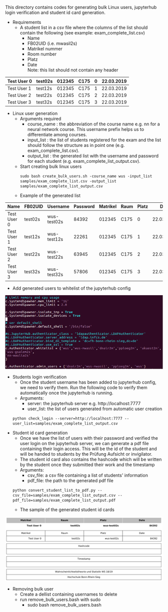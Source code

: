 This directory contains codes for generating bulk Linux users, jupyterhub login verification and student id card generation. </br>
* Requirements
  * A student list in a csv file where the columns of the list should contain the following (see example: exam_complete_list.csv)
    * Name
    * FB02UID (i.e. mwasil2s)
    * Matrikel nummer
    * Room number
    * Platz
    * Date <br>
  Note: this list should not contain any header

| Test User 0 | test02s | 012345 | C175 | 0 | 22.03.2019 |
|-------------|---------|--------|------|---|------------|
| Test User 1 | test12s | 012345 | C175 | 1 | 22.03.2019 |
| Test User 2 | test22s | 012345 | C175 | 2 | 22.03.2019 |
| Test User 3 | test32s | 012345 | C175 | 3 | 22.03.2019 |

* Linux user generation
  * Arguments required
    * course_name : the abbreviation of the course name e.g. nn for a neural network course. This username prefix helps us to differentiate among courses.
    * input_list : the list of students registered for the exam and the list should follow the structure as in point one (e.g. exam_complete_list.csv).
    * output_list : the generated list with the username and password for each student (e.g. exam_complete_list_output.csv).
  * Start creating bulk linux users
    ```
    sudo bash create_bulk_users.sh -course_name wus -input_list samples/exam_complete_list.csv -output_list samples/exam_complete_list_output.csv
    ```
  * Example of the generated list

| Name        | FB02UID | Username    | Password | Matrikel | Raum | Platz | Date       |
|-------------|---------|-------------|----------|----------|------|-------|------------|
| Test User 0 | test02s | wus-test02s | 84392    | 012345   | C175 | 0     | 22.03.2019 |
| Test User 1 | test12s | wus-test12s | 22261    | 012345   | C175 | 1     | 22.03.2019 |
| Test User 2 | test22s | wus-test22s | 63945    | 012345   | C175 | 2     | 22.03.2019 |
| Test User 3 | test32s | wus-test32s | 57806    | 012345   | C175 | 3     | 22.03.2019 |

* Add generated users to whitelist of the jupyterhub config

![jupyterhub config whitelist](https://github.com/DigiKlausur/brsu_digital_exam_tools/blob/master/exam_user_utilities/figures/jupyterhub_config_sample.png)

* Students login verification
  * Once the student username has been added to jupyterhub config, we need to verify them. Run the following code to verify them automatically once the jupyterhub is running.
  * Arguments:
    * server: the jupyterhub server e.g. http://localhost:7777
    * user_list: the list of users generated from automatic user creation 
  ```
  python check_login --server=http://localhost:7777 --user_list=samples/exam_complete_list_output.csv
  ```
* Student id card generation
  * Once we have the list of users with their password and verified the user login on the jupyterhub server, we can generate a pdf file containing their login access. This will be the id of the student and will be handed to students by the Prüfung Aufsicht or invigilator.
  * The student id card also contains the hashcode which will be written by the student once they submitted their work and the timestamp
  * Arguments:
    * csv_file: a csv file containing a list of students' information
    * pdf_file: the path to the generated pdf file
  ```
  python convert_student_list_to_pdf.py --csv_file=samples/exam_complete_list_output.csv --pdf_file=samples/exam_complete_list_output.pdf
  ```
  * The sample of the generated student id cards

![test02s_user_id](https://github.com/DigiKlausur/brsu_digital_exam_tools/blob/master/exam_user_utilities/figures/test02s_user_id.png)

* Removing bulk user
  * Create a dellist containing usernames to delete
  * run remove_bulk_users.bash with sudo
    * sudo bash remove_bulk_users.bash
